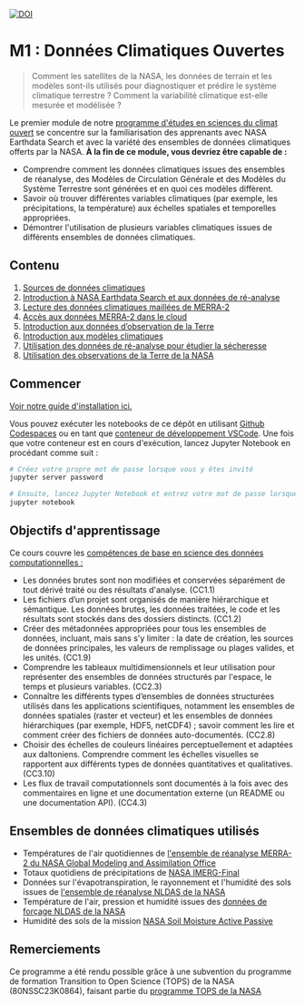 [![DOI](https://zenodo.org/badge/DOI/10.5281/zenodo.13887089.svg)](https://doi.org/10.5281/zenodo.13887089)


M1 : Données Climatiques Ouvertes
===================================

> Comment les satellites de la NASA, les données de terrain et les modèles sont-ils utilisés pour diagnostiquer et prédire le système climatique terrestre ? Comment la variabilité climatique est-elle mesurée et modélisée ?

Le premier module de notre [programme d'études en sciences du climat ouvert](https://openclimatescience.github.io/curriculum) se concentre sur la familiarisation des apprenants avec NASA Earthdata Search et avec la variété des ensembles de données climatiques offerts par la NASA. **À la fin de ce module, vous devriez être capable de :**

- Comprendre comment les données climatiques issues des ensembles de réanalyse, des Modèles de Circulation Générale et des Modèles du Système Terrestre sont générées et en quoi ces modèles diffèrent.
- Savoir où trouver différentes variables climatiques (par exemple, les précipitations, la température) aux échelles spatiales et temporelles appropriées.
- Démontrer l'utilisation de plusieurs variables climatiques issues de différents ensembles de données climatiques.

Contenu
---------------

1. [Sources de données climatiques](https://github.com/OpenClimateScience/M1-Open-Climate-Data-FR/blob/main/notebooks/01_Sources_de_donn%C3%A9es_climatiques.ipynb)
2. [Introduction à NASA Earthdata Search et aux données de ré-analyse](https://github.com/OpenClimateScience/M1-Open-Climate-Data-FR/blob/main/notebooks/02_Introduction_%C3%A0_NASA_Earthdata_Search_et_aux_donn%C3%A9es_de_r%C3%A9-analyse.ipynb)
3. [Lecture des données climatiques maillées de MERRA-2](https://github.com/OpenClimateScience/M1-Open-Climate-Data-FR/blob/main/notebooks/03_Lecture_des_donn%C3%A9es_climatiques_maill%C3%A9es_de_MERRA2.ipynb)
4. [Accès aux données MERRA-2 dans le cloud](https://github.com/OpenClimateScience/M1-Open-Climate-Data-FR/blob/main/notebooks/04_Acc%C3%A8s_aux_donn%C3%A9es_MERRA-2_dans_le_cloud.ipynb)
5. [Introduction aux données d’observation de la Terre](https://github.com/OpenClimateScience/M1-Open-Climate-Data-FR/blob/main/notebooks/05_Introduction_aux_donn%C3%A9es_d%E2%80%99observation_de_la_Terre.ipynb)
6. [Introduction aux modèles climatiques](https://github.com/OpenClimateScience/M1-Open-Climate-Data-FR/blob/main/notebooks/06_Introduction_aux_mod%C3%A8les_climatiques.ipynb)
7. [Utilisation des données de ré-analyse pour étudier la sécheresse](https://github.com/OpenClimateScience/M1-Open-Climate-Data-FR/blob/main/notebooks/07_Utilisation_des_donn%C3%A9es_de_r%C3%A9-analyse_pour_%C3%A9tudier_la_s%C3%A9cheresse.ipynb)
8. [Utilisation des observations de la Terre de la NASA](https://github.com/OpenClimateScience/M1-Open-Climate-Data-FR/blob/main/notebooks/08_Utilisation_des_observations_de_la_Terre_de_la_NASA.ipynb)

Commencer
---------------

[Voir notre guide d'installation ici.](https://github.com/OpenClimateScience/M1-Open-Climate-Data-FR/blob/main/HOW_TO_INSTALL_FR.md)

Vous pouvez exécuter les notebooks de ce dépôt en utilisant [Github Codespaces](https://docs.github.com/en/codespaces/overview) ou en tant que [conteneur de développement VSCode](https://code.visualstudio.com/docs/devcontainers/containers). Une fois que votre conteneur est en cours d'exécution, lancez Jupyter Notebook en procédant comme suit :

```sh
# Créez votre propre mot de passe lorsque vous y êtes invité
jupyter server password

# Ensuite, lancez Jupyter Notebook et entrez votre mot de passe lorsque demandé
jupyter notebook

```

Objectifs d'apprentissage
-----------------

Ce cours couvre les [compétences de base en science des données computationnelles :](https://github.com/OpenClimateScience/Core-Competencies/blob/main/ScienceCore-Competencies.md)

- Les données brutes sont non modifiées et conservées séparément de tout dérivé traité ou des résultats d'analyse. (CC1.1)
- Les fichiers d’un projet sont organisés de manière hiérarchique et sémantique. Les données brutes, les données traitées, le code et les résultats sont stockés dans des dossiers distincts. (CC1.2)
- Créer des métadonnées appropriées pour tous les ensembles de données, incluant, mais sans s'y limiter : la date de création, les sources de données principales, les valeurs de remplissage ou plages valides, et les unités. (CC1.9)
- Comprendre les tableaux multidimensionnels et leur utilisation pour représenter des ensembles de données structurés par l'espace, le temps et plusieurs variables. (CC2.3)
- Connaître les différents types d’ensembles de données structurées utilisés dans les applications scientifiques, notamment les ensembles de données spatiales (raster et vecteur) et les ensembles de données hiérarchiques (par exemple, HDF5, netCDF4) ; savoir comment les lire et comment créer des fichiers de données auto-documentés. (CC2.8)
- Choisir des échelles de couleurs linéaires perceptuellement et adaptées aux daltoniens. Comprendre comment les échelles visuelles se rapportent aux différents types de données quantitatives et qualitatives. (CC3.10)
- Les flux de travail computationnels sont documentés à la fois avec des commentaires en ligne et une documentation externe (un README ou une documentation API). (CC4.3)

Ensembles de données climatiques utilisés
---------------------

- Températures de l'air quotidiennes de [l'ensemble de réanalyse MERRA-2 du NASA Global Modeling and Assimilation Office](https://gmao.gsfc.nasa.gov/reanalysis/MERRA-2/)
- Totaux quotidiens de précipitations de [NASA IMERG-Final](https://disc.gsfc.nasa.gov/datasets/GPM_3IMERGDF_06/summary)
- Données sur l'évapotranspiration, le rayonnement et l'humidité des sols issues de [l'ensemble de réanalyse NLDAS de la NASA](https://disc.gsfc.nasa.gov/datasets/NLDAS_NOAH0125_M_2.0/summary?keywords=NLDAS)
- Température de l'air, pression et humidité issues des [données de forçage NLDAS de la NASA](https://disc.gsfc.nasa.gov/datasets/NLDAS_FORA0125_M_2.0/summary?keywords=NLDAS)
- Humidité des sols de la mission [NASA Soil Moisture Active Passive](https://nsidc.org/data/spl3smp/versions/8)

Remerciements
----------------

Ce programme a été rendu possible grâce à une subvention du programme de formation Transition to Open Science (TOPS) de la NASA (80NSSC23K0864), faisant partie du [programme TOPS de la NASA](https://nasa.github.io/Transform-to-Open-Science/)
